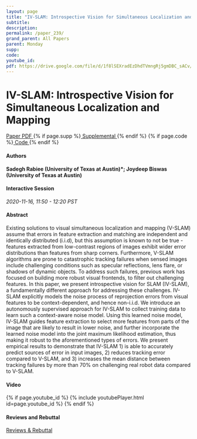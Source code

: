 ```yaml
---
layout: page
title: "IV-SLAM: Introspective Vision for Simultaneous Localization and Mapping"
subtitle: 
description:
permalink: /paper_239/
grand_parent: All Papers
parent: Monday
supp: 
code: 
youtube_id: 
pdf: https://drive.google.com/file/d/1f8lSEXradEzDhdTVmngRj5gmDBC_sACv/view
---
```


# IV-SLAM: Introspective Vision for Simultaneous Localization and Mapping

<a href="https://drive.google.com/file/d/1f8lSEXradEzDhdTVmngRj5gmDBC_sACv/view" target="_blank" rel="noopener noreferrer" class="btn btn-blue"><i class="fa fa-file-text-o" aria-hidden="true"></i> Paper PDF </a> {% if page.supp %}<a href="" target="_blank" rel="noopener noreferrer" class="btn btn-green"><i class="fa fa-file-text-o" aria-hidden="true"></i> Supplemental </a>{% endif %} {% if page.code %}<a href="" target="_blank" rel="noopener noreferrer" class="btn"><i class="fa fa-github" aria-hidden="true"></i> Code </a>{% endif %} 

#### Authors
**Sadegh Rabiee (University of Texas at Austin)*; Joydeep Biswas (University of Texas at Austin)**

#### Interactive Session
*2020-11-16, 11:50 - 12:20 PST* 

#### Abstract
Existing solutions to visual simultaneous localization and mapping (V-SLAM) assume that errors in feature extraction and matching are independent and identically distributed (i.i.d), but this assumption is known to not be true - features extracted from low-contrast regions of images exhibit wider error distributions than features from sharp corners. Furthermore, V-SLAM algorithms are prone to catastrophic tracking failures when sensed images include challenging conditions such as specular reflections, lens flare, or shadows of dynamic objects. To address such failures, previous work has focused on building more robust visual frontends, to filter out challenging features. In this paper, we present introspective vision for SLAM (IV-SLAM), a fundamentally different approach for addressing these challenges. IV-SLAM explicitly models the noise process of reprojection errors from visual features to be context-dependent, and hence non-i.i.d. We introduce an autonomously supervised approach for IV-SLAM to collect training data to learn such a context-aware noise model. Using this learned noise model, IV-SLAM guides feature extraction to select more features from parts of the image that are likely to result in lower noise, and further incorporate the learned noise model into the joint maximum likelihood estimation, thus making it robust to the aforementioned types of errors. We present empirical results to demonstrate that IV-SLAM 1) is able to accurately predict sources of error in input images, 2) reduces tracking error compared to V-SLAM, and 3) increases the mean distance between tracking failures by more than 70% on challenging real robot data compared to V-SLAM.

#### Video
{% if page.youtube_id %}
{% include youtubePlayer.html id=page.youtube_id %}
{% endif %}

#### Reviews and Rebuttal
<a href="https://drive.google.com/file/d/1Uy-FWcz3xjCa4sgjZS0RsxrRUwSbDsTw/view" target="_blank" rel="noopener noreferrer" class="btn btn-purple"><i class="fa fa-pencil-square-o" aria-hidden="true"></i> Reviews & Rebuttal </a>

